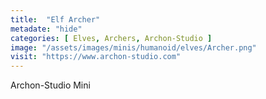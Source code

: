 ```yaml
---
title:  "Elf Archer"
metadate: "hide"
categories: [ Elves, Archers, Archon-Studio ]
image: "/assets/images/minis/humanoid/elves/Archer.png"
visit: "https://www.archon-studio.com"
---
```

Archon-Studio Mini
